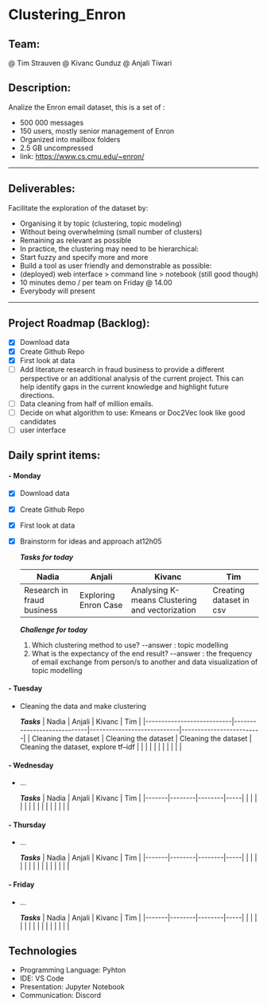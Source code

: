 # Clustering_Enron


## Team:
@ Tim Strauven
@ Kivanc Gunduz
@ Anjali Tiwari

## Description:

Analize the Enron email dataset, this is a set of :
- 500 000 messages
- 150 users, mostly senior management of Enron
- Organized into mailbox folders
- 2.5 GB uncompressed
- link: https://www.cs.cmu.edu/~enron/
---
## Deliverables:

 Facilitate the exploration of the dataset by:
-  Organising it by topic (clustering, topic modeling)
- Without being overwhelming (small number of clusters)
- Remaining as relevant as possible
- In practice, the clustering may need to be hierarchical:
- Start fuzzy and specify more and more
- Build a tool as user friendly and demonstrable as possible:
- (deployed) web interface > command line > notebook (still good though)
- 10 minutes demo / per team on Friday @ 14.00
- Everybody will present
---

## Project Roadmap (Backlog):

- [X] Download data
- [X] Create Github Repo
- [X] First look at data
- [ ] Add literature research in fraud business to provide a different perspective or an additional analysis of the current project. This can help identify gaps in the current knowledge and highlight future directions. 
- [ ] Data cleaning from half of million emails. 
- [ ] Decide on what algorithm to use: Kmeans or Doc2Vec look like good candidates
- [ ] user interface

## Daily sprint items:

#### - Monday
- [X] Download data
- [X] Create Github Repo
- [X] First look at data
- [X] Brainstorm for ideas and approach at12h05

    ***Tasks for today***
    
    |          Nadia                  |        Anjali            |         Kivanc                                  |          Tim               |
    |---------------------------------|--------------------------|-------------------------------------------------|----------------------------|
    |    Research in fraud business   |    Exploring Enron Case  | Analysing K-means Clustering and vectorization  |   Creating dataset in csv  |
   
    ***Challenge for today***
    1. Which clustering method to use? --answer : topic modelling
    2. What is the expectancy of the end result? --answer : the frequency of email exchange from person/s to another and data visualization of topic 
      modelling
   
#### - Tuesday
- Cleaning the data and make clustering

    ***Tasks***
    |           Nadia           |           Anjali           |           Kivanc           |           Tim           |
    |---------------------------|----------------------------|----------------------------|-------------------------|
    |   Cleaning the dataset    |  Cleaning the dataset      |  Cleaning the dataset      |  Cleaning the dataset, explore tf–idf  |
    |       |        |        |     |
    |       |        |        |     |
#### - Wednesday
- ...

    ***Tasks***
    | Nadia | Anjali | Kivanc | Tim |
    |-------|--------|--------|-----|
    |       |        |        |     |
    |       |        |        |     |
    |       |        |        |     |
#### - Thursday
- ...

    ***Tasks***
    | Nadia | Anjali | Kivanc | Tim |
    |-------|--------|--------|-----|
    |       |        |        |     |
    |       |        |        |     |
    |       |        |        |     |
#### - Friday
- ...

    ***Tasks***
    | Nadia | Anjali | Kivanc | Tim |
    |-------|--------|--------|-----|
    |       |        |        |     |
    |       |        |        |     |
    |       |        |        |     |


## Technologies

- Programming Language: Pyhton
- IDE: VS Code
- Presentation: Jupyter Notebook
- Communication: Discord

